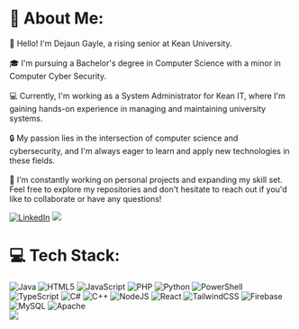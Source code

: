 # 💫 About Me:
👋 Hello! I'm Dejaun Gayle, a rising senior at Kean University.<br><br>🎓 I'm pursuing a Bachelor's degree in Computer Science with a minor in Computer Cyber Security.<br><br>💻 Currently, I'm working as a System Administrator for Kean IT, where I'm gaining hands-on experience in managing and maintaining university systems.<br><br>🔒 My passion lies in the intersection of computer science and cybersecurity, and I'm always eager to learn and apply new technologies in these fields.<br><br>🚀 I'm constantly working on personal projects and expanding my skill set. Feel free to explore my repositories and don't hesitate to reach out if you'd like to collaborate or have any questions!<br/>

[![LinkedIn](https://img.shields.io/badge/LinkedIn-%230077B5.svg?logo=linkedin&logoColor=white)](https://linkedin.com/in/dev-dejaun) 
[![](https://visitcount.itsvg.in/api?id=dejaung&icon=0&color=0)](https://visitcount.itsvg.in)

# 💻 Tech Stack:
![Java](https://img.shields.io/badge/java-%23ED8B00.svg?style=for-the-badge&logo=openjdk&logoColor=white) ![HTML5](https://img.shields.io/badge/html5-%23E34F26.svg?style=for-the-badge&logo=html5&logoColor=white) ![JavaScript](https://img.shields.io/badge/javascript-%23323330.svg?style=for-the-badge&logo=javascript&logoColor=%23F7DF1E) ![PHP](https://img.shields.io/badge/php-%23777BB4.svg?style=for-the-badge&logo=php&logoColor=white) ![Python](https://img.shields.io/badge/python-3670A0?style=for-the-badge&logo=python&logoColor=ffdd54) ![PowerShell](https://img.shields.io/badge/PowerShell-%235391FE.svg?style=for-the-badge&logo=powershell&logoColor=white) ![TypeScript](https://img.shields.io/badge/typescript-%23007ACC.svg?style=for-the-badge&logo=typescript&logoColor=white) ![C#](https://img.shields.io/badge/c%23-%23239120.svg?style=for-the-badge&logo=csharp&logoColor=white) ![C++](https://img.shields.io/badge/c++-%2300599C.svg?style=for-the-badge&logo=c%2B%2B&logoColor=white) ![NodeJS](https://img.shields.io/badge/node.js-6DA55F?style=for-the-badge&logo=node.js&logoColor=white) ![React](https://img.shields.io/badge/react-%2320232a.svg?style=for-the-badge&logo=react&logoColor=%2361DAFB) ![TailwindCSS](https://img.shields.io/badge/tailwindcss-%2338B2AC.svg?style=for-the-badge&logo=tailwind-css&logoColor=white) ![Firebase](https://img.shields.io/badge/firebase-a08021?style=for-the-badge&logo=firebase&logoColor=ffcd34) ![MySQL](https://img.shields.io/badge/mysql-4479A1.svg?style=for-the-badge&logo=mysql&logoColor=white) ![Apache](https://img.shields.io/badge/apache-%23D42029.svg?style=for-the-badge&logo=apache&logoColor=white)<br/>
![](https://github-readme-stats.vercel.app/api/top-langs/?username=dejaung&theme=gruvbox&hide_border=false&include_all_commits=true&count_private=true&layout=compact)<br/>
